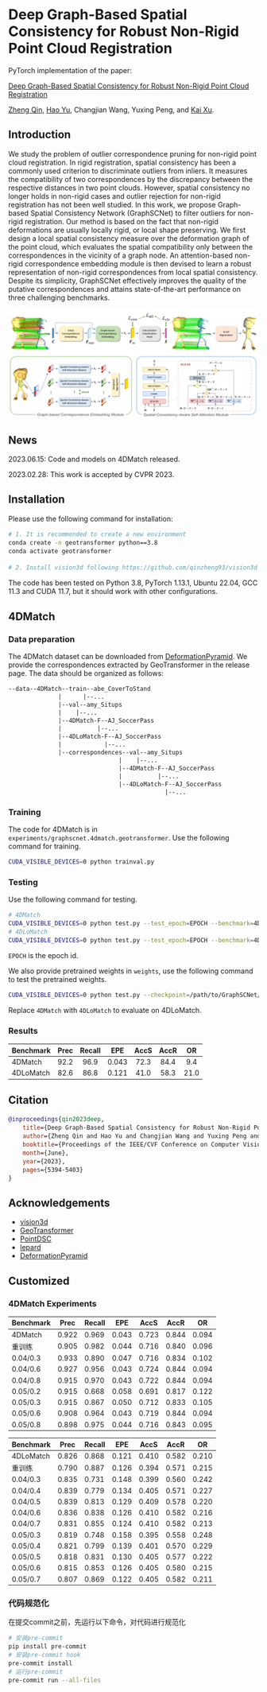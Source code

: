 # Deep Graph-Based Spatial Consistency for Robust Non-Rigid Point Cloud Registration

PyTorch implementation of the paper:

[Deep Graph-Based Spatial Consistency for Robust Non-Rigid Point Cloud Registration](http://arxiv.org/abs/2303.09950)

[Zheng Qin](https://scholar.google.com/citations?user=DnHBAN0AAAAJ), [Hao Yu](https://scholar.google.com/citations?user=g7JfRn4AAAAJ),
Changjian Wang, Yuxing Peng, and [Kai Xu](https://scholar.google.com/citations?user=GuVkg-8AAAAJ).

## Introduction

We study the problem of outlier correspondence pruning for non-rigid point cloud registration. In rigid registration,
spatial consistency has been a commonly used criterion to discriminate outliers from inliers. It measures the
compatibility of two correspondences by the discrepancy between the respective distances in two point clouds. However,
spatial consistency no longer holds in non-rigid cases and outlier rejection for non-rigid registration has not been
well studied. In this work, we propose Graph-based Spatial Consistency Network (GraphSCNet) to filter outliers for
non-rigid registration. Our method is based on the fact that non-rigid deformations are usually locally rigid, or local
shape preserving. We first design a local spatial consistency measure over the deformation graph of the point cloud,
which evaluates the spatial compatibility only between the correspondences in the vicinity of a graph node. An
attention-based non-rigid correspondence embedding module is then devised to learn a robust representation of non-rigid
correspondences from local spatial consistency. Despite its simplicity, GraphSCNet effectively improves the quality of
the putative correspondences and attains state-of-the-art performance on three challenging benchmarks.

![](assets/teaser.png)

## News

2023.06.15: Code and models on 4DMatch released.

2023.02.28: This work is accepted by CVPR 2023.

## Installation

Please use the following command for installation:

```bash
# 1. It is recommended to create a new environment
conda create -n geotransformer python==3.8
conda activate geotransformer

# 2. Install vision3d following https://github.com/qinzheng93/vision3d
```

The code has been tested on Python 3.8, PyTorch 1.13.1, Ubuntu 22.04, GCC 11.3 and CUDA 11.7, but it should work with
other configurations.

## 4DMatch

### Data preparation

The 4DMatch dataset can be downloaded from [DeformationPyramid](https://github.com/rabbityl/DeformationPyramid). We
provide the correspondences extracted by GeoTransformer in the release page. The data should be organized as follows:

```text
--data--4DMatch--train--abe_CoverToStand
              |      |--...
              |--val--amy_Situps
              |    |--...
              |--4DMatch-F--AJ_SoccerPass
              |          |--...
              |--4DLoMatch-F--AJ_SoccerPass
              |            |--...
              |--correspondences--val--amy_Situps
                               |    |--...
                               |--4DMatch-F--AJ_SoccerPass
                               |          |--...
                               |--4DLoMatch-F--AJ_SoccerPass
                                            |--...
```

### Training

The code for 4DMatch is in `experiments/graphscnet.4dmatch.geotransformer`. Use the following command for training.

```bash
CUDA_VISIBLE_DEVICES=0 python trainval.py
```

### Testing

Use the following command for testing.

```bash
# 4DMatch
CUDA_VISIBLE_DEVICES=0 python test.py --test_epoch=EPOCH --benchmark=4DMatch-F
# 4DLoMatch
CUDA_VISIBLE_DEVICES=0 python test.py --test_epoch=EPOCH --benchmark=4DLoMatch-F
```

`EPOCH` is the epoch id.

We also provide pretrained weights in `weights`, use the following command to test the pretrained weights.

```bash
CUDA_VISIBLE_DEVICES=0 python test.py --checkpoint=/path/to/GraphSCNet/weights/graphscnet.pth --benchmark=4DMatch-F
```

Replace `4DMatch` with `4DLoMatch` to evaluate on 4DLoMatch.

### Results

| Benchmark | Prec | Recall |  EPE  | AccS | AccR |  OR  |
|:----------|:----:|:------:|:-----:|:----:|:----:|:----:|
| 4DMatch   | 92.2 |  96.9  | 0.043 | 72.3 | 84.4 | 9.4  |
| 4DLoMatch | 82.6 |  86.8  | 0.121 | 41.0 | 58.3 | 21.0 |

## Citation

```bibtex
@inproceedings{qin2023deep,
    title={Deep Graph-Based Spatial Consistency for Robust Non-Rigid Point Cloud Registration},
    author={Zheng Qin and Hao Yu and Changjian Wang and Yuxing Peng and Kai Xu},
    booktitle={Proceedings of the IEEE/CVF Conference on Computer Vision and Pattern Recognition (CVPR)},
    month={June},
    year={2023},
    pages={5394-5403}
}
```

## Acknowledgements

- [vision3d](https://github.com/qinzheng93/vision3d)
- [GeoTransformer](https://github.com/qinzheng93/GeoTransformer)
- [PointDSC](https://github.com/XuyangBai/PointDSC)
- [lepard](https://github.com/rabbityl/lepard)
- [DeformationPyramid](https://github.com/rabbityl/DeformationPyramid)


## Customized

### 4DMatch Experiments

| Benchmark | Prec  | Recall |  EPE  | AccS  | AccR  |  OR   |
| --------- | ----- | ------ | ----- | ----- | ----- | ----- |
| 4DMatch   | 0.922 | 0.969  | 0.043 | 0.723 | 0.844 | 0.094 |
|  重训练    | 0.905 | 0.982  | 0.044 | 0.716 | 0.840 | 0.096 |
| 0.04/0.3  | 0.933 | 0.890  | 0.047 | 0.716 | 0.834 | 0.102 |
| 0.04/0.6  | 0.927 | 0.956  | 0.043 | 0.724 | 0.844 | 0.094 |
| 0.04/0.8  | 0.915 | 0.970  | 0.043 | 0.722 | 0.844 | 0.094 |
| 0.05/0.2  | 0.915 | 0.668  | 0.058 | 0.691 | 0.817 | 0.122 |
| 0.05/0.3  | 0.915 | 0.867  | 0.050 | 0.712 | 0.833 | 0.105 |
| 0.05/0.6  | 0.908 | 0.964  | 0.043 | 0.719 | 0.844 | 0.094 |
| 0.05/0.8  | 0.898 | 0.975  | 0.044 | 0.716 | 0.843 | 0.095 |


| Benchmark | Prec  | Recall |  EPE  | AccS  | AccR  |  OR   |
| --------- | ----- | ------ | ----- | ----- | ----- | ----- |
| 4DLoMatch | 0.826 | 0.868  | 0.121 | 0.410 | 0.582 | 0.210 |
| 重训练     | 0.790 | 0.887  | 0.126 | 0.394 | 0.571 | 0.215 |
| 0.04/0.3  | 0.835 | 0.731  | 0.148 | 0.399 | 0.560 | 0.242 |
| 0.04/0.4  | 0.839 | 0.779  | 0.134 | 0.405 | 0.571 | 0.227 |
| 0.04/0.5  | 0.839 | 0.813  | 0.129 | 0.409 | 0.578 | 0.220 |
| 0.04/0.6  | 0.836 | 0.838  | 0.126 | 0.410 | 0.582 | 0.216 |
| 0.04/0.7  | 0.831 | 0.855  | 0.124 | 0.410 | 0.582 | 0.213 |
| 0.05/0.3  | 0.819 | 0.748  | 0.158 | 0.395 | 0.558 | 0.248 |
| 0.05/0.4  | 0.821 | 0.799  | 0.139 | 0.401 | 0.570 | 0.229 |
| 0.05/0.5  | 0.818 | 0.831  | 0.130 | 0.405 | 0.577 | 0.222 |
| 0.05/0.6  | 0.815 | 0.853  | 0.126 | 0.405 | 0.580 | 0.215 |
| 0.05/0.7  | 0.807 | 0.869  | 0.122 | 0.405 | 0.582 | 0.211 |


### 代码规范化

在提交commit之前，先运行以下命令，对代码进行规范化

```bash
# 安装pre-commit
pip install pre-commit
# 安装pre-commit hook
pre-commit install
# 运行pre-commit
pre-commit run --all-files
```
